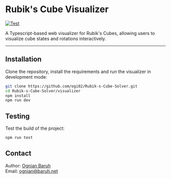 # Rubik's Cube Visualizer

[![Test](https://img.shields.io/github/actions/workflow/status/ogi02/Rubik-s-Cube-Solver/visualizer-test.yml?branch=main&label=Build)](https://github.com/ogi02/Rubik-s-Cube-Solver/actions)

A Typescript-based web visualizer for Rubik's Cubes, allowing users to visualize cube states and rotations interactively.

---

## Installation

Clone the repository, install the requirements and run the visualizer in development mode:

```bash
git clone https://github.com/ogi02/Rubik-s-Cube-Solver.git
cd Rubik-s-Cube-Solver/visualizer
npm install
npm run dev
```

## Testing
Test the build of the project:

```bash
npm run test
```

## Contact
Author: [Ognian Baruh](https://github.com/ogi02)  
Email: [ognian@baruh.net](mailto:ognian@baruh.net)